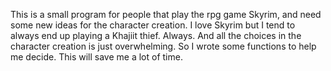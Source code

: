 This is a small program for people that play the rpg game Skyrim, and need some new ideas for the character creation. 
I love Skyrim but I tend to always end up playing a Khajiit thief. Always. And all the choices in the character creation is just 
overwhelming. So I wrote some functions to help me decide. This will save me a lot of time.